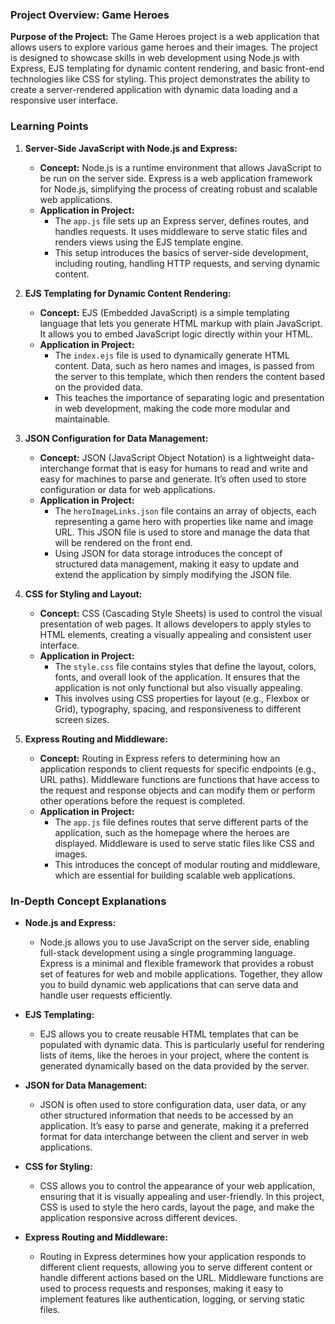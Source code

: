 
### Project Overview: Game Heroes

**Purpose of the Project:**
The Game Heroes project is a web application that allows users to explore various game heroes and their images. The project is designed to showcase skills in web development using Node.js with Express, EJS templating for dynamic content rendering, and basic front-end technologies like CSS for styling. This project demonstrates the ability to create a server-rendered application with dynamic data loading and a responsive user interface.

### Learning Points

1. **Server-Side JavaScript with Node.js and Express:**
   - **Concept:** Node.js is a runtime environment that allows JavaScript to be run on the server side. Express is a web application framework for Node.js, simplifying the process of creating robust and scalable web applications.
   - **Application in Project:**
     - The `app.js` file sets up an Express server, defines routes, and handles requests. It uses middleware to serve static files and renders views using the EJS template engine.
     - This setup introduces the basics of server-side development, including routing, handling HTTP requests, and serving dynamic content.

2. **EJS Templating for Dynamic Content Rendering:**
   - **Concept:** EJS (Embedded JavaScript) is a simple templating language that lets you generate HTML markup with plain JavaScript. It allows you to embed JavaScript logic directly within your HTML.
   - **Application in Project:**
     - The `index.ejs` file is used to dynamically generate HTML content. Data, such as hero names and images, is passed from the server to this template, which then renders the content based on the provided data.
     - This teaches the importance of separating logic and presentation in web development, making the code more modular and maintainable.

3. **JSON Configuration for Data Management:**
   - **Concept:** JSON (JavaScript Object Notation) is a lightweight data-interchange format that is easy for humans to read and write and easy for machines to parse and generate. It’s often used to store configuration or data for web applications.
   - **Application in Project:**
     - The `heroImageLinks.json` file contains an array of objects, each representing a game hero with properties like name and image URL. This JSON file is used to store and manage the data that will be rendered on the front end.
     - Using JSON for data storage introduces the concept of structured data management, making it easy to update and extend the application by simply modifying the JSON file.

4. **CSS for Styling and Layout:**
   - **Concept:** CSS (Cascading Style Sheets) is used to control the visual presentation of web pages. It allows developers to apply styles to HTML elements, creating a visually appealing and consistent user interface.
   - **Application in Project:**
     - The `style.css` file contains styles that define the layout, colors, fonts, and overall look of the application. It ensures that the application is not only functional but also visually appealing.
     - This involves using CSS properties for layout (e.g., Flexbox or Grid), typography, spacing, and responsiveness to different screen sizes.

5. **Express Routing and Middleware:**
   - **Concept:** Routing in Express refers to determining how an application responds to client requests for specific endpoints (e.g., URL paths). Middleware functions are functions that have access to the request and response objects and can modify them or perform other operations before the request is completed.
   - **Application in Project:**
     - The `app.js` file defines routes that serve different parts of the application, such as the homepage where the heroes are displayed. Middleware is used to serve static files like CSS and images.
     - This introduces the concept of modular routing and middleware, which are essential for building scalable web applications.

### In-Depth Concept Explanations

- **Node.js and Express:**
  - Node.js allows you to use JavaScript on the server side, enabling full-stack development using a single programming language. Express is a minimal and flexible framework that provides a robust set of features for web and mobile applications. Together, they allow you to build dynamic web applications that can serve data and handle user requests efficiently.

- **EJS Templating:**
  - EJS allows you to create reusable HTML templates that can be populated with dynamic data. This is particularly useful for rendering lists of items, like the heroes in your project, where the content is generated dynamically based on the data provided by the server.

- **JSON for Data Management:**
  - JSON is often used to store configuration data, user data, or any other structured information that needs to be accessed by an application. It’s easy to parse and generate, making it a preferred format for data interchange between the client and server in web applications.

- **CSS for Styling:**
  - CSS allows you to control the appearance of your web application, ensuring that it is visually appealing and user-friendly. In this project, CSS is used to style the hero cards, layout the page, and make the application responsive across different devices.

- **Express Routing and Middleware:**
  - Routing in Express determines how your application responds to different client requests, allowing you to serve different content or handle different actions based on the URL. Middleware functions are used to process requests and responses, making it easy to implement features like authentication, logging, or serving static files.